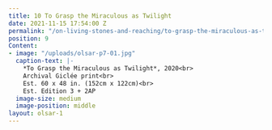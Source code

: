 ```yaml
---
title: 10 To Grasp the Miraculous as Twilight
date: 2021-11-15 17:54:00 Z
permalink: "/on-living-stones-and-reaching/to-grasp-the-miraculous-as-twilight"
position: 9
Content:
- image: "/uploads/olsar-p7-01.jpg"
  caption-text: |-
    *To Grasp the Miraculous as Twilight*, 2020<br>
    Archival Giclée print<br>
    Est. 60 x 48 in. (152cm x 122cm)<br>
    Est. Edition 3 + 2AP
  image-size: medium
  image-position: middle
layout: olsar-1
---
```


